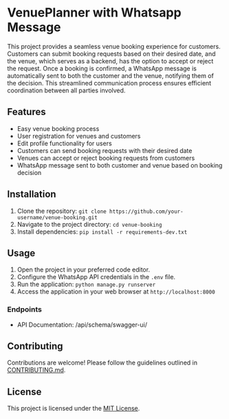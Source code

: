 # VenuePlanner with Whatsapp Message

This project provides a seamless venue booking experience for customers. Customers can submit booking requests based on their desired date, and the venue, which serves as a backend, has the option to accept or reject the request. Once a booking is confirmed, a WhatsApp message is automatically sent to both the customer and the venue, notifying them of the decision. This streamlined communication process ensures efficient coordination between all parties involved.


## Features

- Easy venue booking process
- User registration for venues and customers
- Edit profile functionality for users
- Customers can send booking requests with their desired date
- Venues can accept or reject booking requests from customers
- WhatsApp message sent to both customer and venue based on booking decision


## Installation

1. Clone the repository: `git clone https://github.com/your-username/venue-booking.git`
2. Navigate to the project directory: `cd venue-booking`
3. Install dependencies: `pip install -r requirements-dev.txt`

## Usage

1. Open the project in your preferred code editor.
2. Configure the WhatsApp API credentials in the `.env` file.
3. Run the application: `python manage.py runserver`
4. Access the application in your web browser at `http://localhost:8000`

### Endpoints
- API Documentation: /api/schema/swagger-ui/

## Contributing

Contributions are welcome! Please follow the guidelines outlined in [CONTRIBUTING.md](CONTRIBUTING.md).

## License

This project is licensed under the [MIT License](LICENSE).
